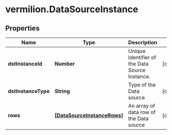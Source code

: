 # vermilion.DataSourceInstance

## Properties

Name | Type | Description | Notes
------------ | ------------- | ------------- | -------------
**dstInstanceId** | **Number** | Unique Identifier of the Data Source Instance. | [optional] 
**dstInstanceType** | **String** | Type of the Data source | [optional] 
**rows** | [**[DataSourceInstanceRows]**](DataSourceInstanceRows.md) | An array of data row of the Data source | [optional] 



